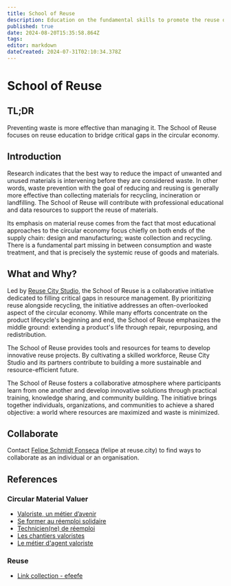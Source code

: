 ```yaml
---
title: School of Reuse
description: Education on the fundamental skills to promote the reuse of materials in cities and regions
published: true
date: 2024-08-20T15:35:58.864Z
tags: 
editor: markdown
dateCreated: 2024-07-31T02:10:34.378Z
---
```


# School of Reuse

## TL;DR

Preventing waste is more effective than managing it. The School of Reuse focuses on reuse education to bridge critical gaps in the circular economy.

## Introduction

Research indicates that the best way to reduce the impact of unwanted and unused materials is intervening before they are considered waste. In other words, waste prevention with the goal of reducing and reusing is generally more effective than collecting materials for recycling, incineration or landfilling. The School of Reuse will contribute with professional educational and data resources to support the reuse of materials.

Its emphasis on material reuse comes from the fact that most educational approaches to the circular economy focus chiefly on both ends of the supply chain: design and manufacturing; waste collection and recycling. There is a fundamental part missing in between consumption and waste treatment, and that is precisely the systemic reuse of goods and materials.

## What and Why?

Led by [Reuse City Studio](https://reuse.city), the School of Reuse is a collaborative initiative dedicated to filling critical gaps in resource management. By prioritizing reuse alongside recycling, the initiative addresses an often-overlooked aspect of the circular economy. While many efforts concentrate on the product lifecycle's beginning and end, the School of Reuse emphasizes the middle ground: extending a product's life through repair, repurposing, and redistribution. 

The School of Reuse provides tools and resources for teams to develop innovative reuse projects. By cultivating a skilled workforce, Reuse City Studio and its partners contribute to building a more sustainable and resource-efficient future. 

The School of Reuse fosters a collaborative atmosphere where participants learn from one another and develop innovative solutions through practical training, knowledge sharing, and community building. The initiative brings together individuals, organizations, and communities to achieve a shared objective: a world where resources are maximized and waste is minimized. 

## Collaborate

Contact [Felipe Schmidt Fonseca](https://reuse.city/#Felipe) (felipe at reuse.city) to find ways to collaborate as an individual or an organisation.

## References

### Circular Material Valuer

- [Valoriste, un métier d’avenir](https://www.circulareconomy.brussels/valoriste-un-metier-davenir/)
- [Se former au réemploi solidaire](https://www.ecossolies.fr/formation/reemploi/)
- [Technicien(ne) de réemploi](https://www.uniformation.fr/entreprise/uniformation-opco-de-la-cohesion-sociale/les-metiers-de-la-cohesion-sociale/technicienne-de-reemploi)
- [Les chantiers valoristes](https://chantiers-valoristes.fr/)
- [Le métier d'agent valoriste](https://www.youtube.com/watch?v=PifnlIhAcHA)

### Reuse

- [Link collection - efeefe](https://links.efeefe.me/?searchtags=reuse)